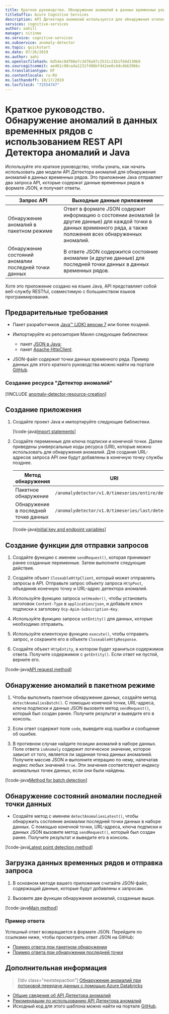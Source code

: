 ```yaml
---
title: Краткое руководство. Обнаружение аномалий в данных временных рядов с использованием REST API Детектора аномалий и Java
titleSuffix: Azure Cognitive Services
description: API Детектора аномалий используется для обнаружения отклонений в ряде данных как в пакетном режиме, так и при потоковой передаче.
services: cognitive-services
author: aahill
manager: nitinme
ms.service: cognitive-services
ms.subservice: anomaly-detector
ms.topic: quickstart
ms.date: 07/26/2019
ms.author: aahi
ms.openlocfilehash: 6d54ec8df08e7c3d76a97c2531c21b1fd4d130b9
ms.sourcegitcommit: ae461c90cada1231f496bf442ee0c4dcdb6396bc
ms.translationtype: HT
ms.contentlocale: ru-RU
ms.lasthandoff: 10/17/2019
ms.locfileid: "72554747"
---
```

# <a name="quickstart-detect-anomalies-in-your-time-series-data-using-the-anomaly-detector-rest-api-and-java"></a>Краткое руководство. Обнаружение аномалий в данных временных рядов с использованием REST API Детектора аномалий и Java

Используйте это краткое руководство, чтобы узнать, как начать использовать две модели API Детектора аномалий для обнаружения аномалий в данных временных рядов. Это приложение Java отправляет два запроса API, которые содержат данные временных рядов в формате JSON, и получает ответы.

| Запрос API                                        | Выходные данные приложения                                                                                                                         |
|----------------------------------------------------|--------------------------------------------------------------------------------------------------------------------------------------------|
| Обнаружение аномалий в пакетном режиме                        | Ответ в формате JSON содержит информацию о состоянии аномалий (и другие данные) для каждой точки в данных временного ряда, а также положения всех обнаруженных аномалий. |
| Обнаружение состояний аномалии последней точки данных | В ответе JSON содержится состояние аномалии (и другие данные) для последней точки данных в данных временных рядов.                                                                                                                                         |

 Хотя это приложение создано на языке Java, API представляет собой веб-службу RESTful, совместимую с большинством языков программирования.

## <a name="prerequisites"></a>Предварительные требования

- Пакет разработчиков [Java&trade; (JDK) версии 7](https://www.oracle.com/technetwork/java/javase/downloads/jdk8-downloads-2133151.html) или более поздней.

- Импортируйте из репозитория Maven следующие библиотеки:
    - пакет [JSON в Java](https://mvnrepository.com/artifact/org.json/json);
    - пакет [Apache HttpClient](https://mvnrepository.com/artifact/org.apache.httpcomponents/httpclient).

- JSON-файл содержит точки данных временного ряда. Пример данных для этого краткого руководства можно найти на портале [GitHub](https://github.com/Azure-Samples/anomalydetector/blob/master/example-data/request-data.json).

### <a name="create-an-anomaly-detector-resource"></a>Создание ресурса "Детектор аномалий"

[!INCLUDE [anomaly-detector-resource-creation](../../../../includes/cognitive-services-anomaly-detector-resource-cli.md)]

## <a name="create-a-new-application"></a>Создание приложения

1. Создайте проект Java и импортируйте следующие библиотеки.
    
    [!code-java[Import statements](~/samples-anomaly-detector/quickstarts/java-detect-anomalies.java?name=imports)]

2. Создайте переменные для ключа подписки и конечной точки. Далее приведены универсальные коды ресурса (URI), которые можно использовать для обнаружения аномалий. Для создания URL-адресов запроса API они будут добавлены в конечную точку службы позднее.

    |Метод обнаружения  |URI  |
    |---------|---------|
    |Пакетное обнаружение    | `/anomalydetector/v1.0/timeseries/entire/detect`        |
    |Обнаружение в последней точке данных     | `/anomalydetector/v1.0/timeseries/last/detect`        |

    [!code-java[Initial key and endpoint variables](~/samples-anomaly-detector/quickstarts/java-detect-anomalies.java?name=vars)]

## <a name="create-a-function-to-send-requests"></a>Создание функции для отправки запросов

1. Создайте функцию с именем `sendRequest()`, которая принимает ранее созданные переменные. Затем выполните следующие действия.

2. Создайте объект `CloseableHttpClient`, который может отправлять запросы в API. Отправьте запрос объекту запроса `HttpPost`, объединив конечную точку и URL-адрес детектора аномалий.

3. Используйте функцию запроса `setHeader()`, чтобы установить заголовок `Content-Type` в `application/json`, и добавьте ключ подписки к заголовку `Ocp-Apim-Subscription-Key`.

4. Используйте функцию запроса `setEntity()` для данных, которые необходимо отправить.

5. Используйте клиентскую функцию `execute()`, чтобы отправить запрос, и сохраните его в объекте `CloseableHttpResponse`.

6. Создайте объект `HttpEntity`, в котором будет храниться содержимое ответа. Получите содержимое с `getEntity()`. Если ответ не пустой, верните его.

[!code-java[API request method](~/samples-anomaly-detector/quickstarts/java-detect-anomalies.java?name=request)]

## <a name="detect-anomalies-as-a-batch"></a>Обнаружение аномалий в пакетном режиме

1. Чтобы выполнить пакетное обнаружение данных, создайте метод `detectAnomaliesBatch()`. С помощью конечной точки, URL-адреса, ключа подписки и данных JSON вызовите метод `sendRequest()`, который был создан ранее. Получите результат и выведите его в консоль.

2. Если ответ содержит поле `code`, выведите код ошибки и сообщение об ошибке.

3. В противном случае найдите позиции аномалий в наборе данных. Поле ответа `isAnomaly` содержит логическое значение, которое зависит от того, является ли заданная точка данных аномалией. Получите массив JSON и выполните итерацию по нему, напечатав индекс любых значений `true`. Эти значения соответствуют индексу аномальных точек данных, если они были найдены.

[!code-java[Method for batch detection](~/samples-anomaly-detector/quickstarts/java-detect-anomalies.java?name=detectBatch)]

## <a name="detect-the-anomaly-status-of-the-latest-data-point"></a>Обнаружение состояний аномалии последней точки данных

* Создайте метод с именем `detectAnomaliesLatest()`, чтобы обнаружить состояние аномалии последней точки данных в наборе данных. С помощью конечной точки, URL-адреса, ключа подписки и данных JSON вызовите метод `sendRequest()`, который был создан ранее. Получите результат и выведите его в консоль.

[!code-java[Latest point detection method](~/samples-anomaly-detector/quickstarts/java-detect-anomalies.java?name=detectLatest)]

## <a name="load-your-time-series-data-and-send-the-request"></a>Загрузка данных временных рядов и отправка запроса

1. В основном методе вашего приложения считайте JSON-файл, содержащий данные, которые будут добавлены к запросам.

2. Вызовите две функции обнаружения аномалий, созданные выше.

[!code-java[Main method](~/samples-anomaly-detector/quickstarts/java-detect-anomalies.java?name=main)]

### <a name="example-response"></a>Пример ответа

Успешный ответ возвращается в формате JSON. Перейдите по ссылками ниже, чтобы просмотреть ответ JSON на GitHub:
* [Пример ответа при пакетном обнаружении](https://github.com/Azure-Samples/anomalydetector/blob/master/example-data/batch-response.json)
* [Пример ответа при обнаружении последней точки](https://github.com/Azure-Samples/anomalydetector/blob/master/example-data/latest-point-response.json)

## <a name="next-steps"></a>Дополнительная информация

> [!div class="nextstepaction"]
>[Обнаружение аномалий при потоковой передаче данных с помощью Azure Databricks](../tutorials/anomaly-detection-streaming-databricks.md)

* [Общие сведения об API Детектора аномалий](../overview.md)
* [Рекомендации по использованию API Детектора аномалий](../concepts/anomaly-detection-best-practices.md)
* Исходный код для этого шаблона можно найти на портале [GitHub](https://github.com/Azure-Samples/AnomalyDetector/blob/master/quickstarts/sdk/csharp-sdk-sample.cs).
